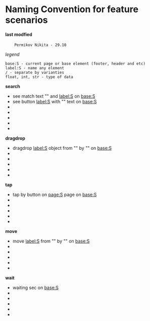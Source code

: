 # Naming Convention for feature scenarios

#### last modfied
        Permikov Nikita - 29.10
        

*legend*
```
base:S - current page or base element (footer, header and etc)
label:S - name any element
/ - separate by varianties
float, int, str - type of data
```
        
**search**

- see match text "<str>" and <label:S> on <base:S>
- see button <label:S> with "<str>" text on <base:S>
-
- 
-
-
-


**dragdrop**

- dragdrop <label:S> object from "<float>" by "<float>" on <base:S>
-
-
-
-
-


**tap**

- tap by button on <page:S> page on <base:S>
-
-
-
-
-


**move**

- move <label:S> from "<float>" by "<float>" on <base:S>
-
-
-
-
-

**wait**

- waiting <int> sec on <base:S>
-
-
-
-
-